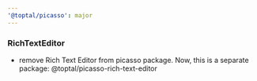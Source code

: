 ```yaml
---
'@toptal/picasso': major
---
```


### RichTextEditor

- remove Rich Text Editor from picasso package. Now, this is a separate package: @toptal/picasso-rich-text-editor
